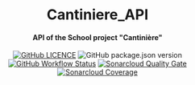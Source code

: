 <p align="center">
<h1 align="center">Cantiniere_API</h1>
<h4 align="center">API of the School project "Cantinière"</h4>
</p>

<p align="center">
<a href="https://github.com/DevShimi92/Cantiniere-API/blob/main/LICENSE"><img alt="GitHub LICENCE" src="https://img.shields.io/github/license/DevShimi92/Cantiniere-API?style=flat-square"></a>
<img alt="GitHub package.json version" src="https://img.shields.io/github/package-json/v/DevShimi92/Cantiniere-API?style=flat-square">
<a href="https://github.com/DevShimi92/Cantiniere-API/actions?query=workflow%3A%22Check+Code+Quality%22"><img alt="GitHub Workflow Status" src="https://img.shields.io/github/workflow/status/DevShimi92/Cantiniere-API/Check%20Code%20Quality?style=flat-square"></a>
<a href="https://sonarcloud.io/dashboard?id=DevShimi92_Cantiniere-API">
<img alt="Sonarcloud Quality Gate" src="https://sonarcloud.io/api/project_badges/measure?project=DevShimi92_Cantiniere-API&metric=alert_status
"></a>
<a href="https://sonarcloud.io/dashboard?id=DevShimi92_Cantiniere-API">
<img alt="Sonarcloud Coverage" src="https://sonarcloud.io/api/project_badges/measure?project=DevShimi92_Cantiniere-API&metric=coverage"></a>


</p><br>


